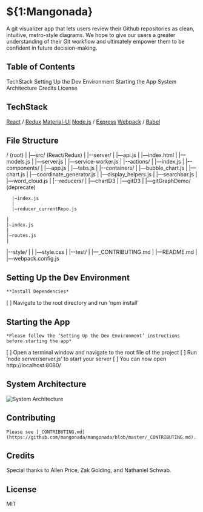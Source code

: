 # ${1:Mangonada}
A git visualizer app that lets users review their Github repositories as clean, intuitive, metro-style diagrams. We hope to give our users a greater understanding of their Git workflow and ultimately empower them to be confident in future decision-making.

## Table of Contents
TechStack
Setting Up the Dev Environment
Starting the App
System Architecture
Credits
License

## TechStack
[React](https://facebook.github.io/react/) / [Redux](https://github.com/reactjs/redux)
[Material-UI](http://www.material-ui.com/#/)
[Node.js](https://nodejs.org/en/) / [Express](http://expressjs.com/)
[Webpack](https://webpack.github.io/) / [Babel](babeljs.io)

## File Structure

/ (root)
|
|—src/ (React/Redux)
  |
  |--server/
      |
      |—api.js
      |
      |—index.html
      |
      |—models.js
      |
      |—server.js
      |
      |—service-worker.js
    |
    |--actions/
        |
        |—index.js
    |
    |--components/
        |
        |—app.js
        |
        |—tabs.js
    |
    |--containers/
        |
        |—bubble_chart.js
        |
        |—chart.js
        |
        |—coordinate_generator.js
        |
        |—display_helpers.js
        |
        |—searchbar.js
        |
        |—word_cloud.js
    |
    |--reducers/
        |
        |—chartD3
        |
        |—gitD3
        |
        |—gitGraphDemo/ (deprecate)

      |—index.js
      |
      |—reducer_currentRepo.js

    |
    |—index.js
    |
    |—routes.js
    |
|--style/
|
    |
    |—style.css
|
|--test/
|
|—_CONTRIBUTING.md
|
|—README.md
|
|—webpack.config.js


## Setting Up the Dev Environment
	**Install Dependencies*
[ ] Navigate to the root directory and run ‘npm install’

## Starting the App
	*Please follow the ‘Setting Up the Dev Environment’ instructions before starting the app*

[ ] Open a terminal window and navigate to the root file of the project
[ ] Run ‘node server/server.js’ to start your server
[ ] You can now open http://localhost:8080/

## System Architecture

![System Architecture](/img/architecture.png)

## Contributing
	Please see [_CONTRIBUTING.md](https://github.com/mangonada/mangonada/blob/master/_CONTRIBUTING.md).

## Credits
Special thanks to Allen Price, Zak Golding, and Nathaniel Schwab.

## License
MIT
